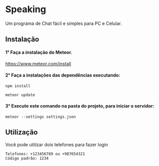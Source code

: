 # Speaking
Um programa de Chat fácil e simples para PC e Celular.

## Instalação
#### 1° Faça a instalação do Meteor.
https://www.meteor.com/install

#### 2° Faça a instalações das dependências executando:
```
npm install
```
```
meteor update
```


#### 3° Execute este comando na pasta do projeto, para iniciar o servidor:
```
meteor --settings settings.json
```

## Utilização
Você pode utilizar dois telefones para fazer login
```
Telefones: +123456789 ou +987654321
Código padrão: 1234
```